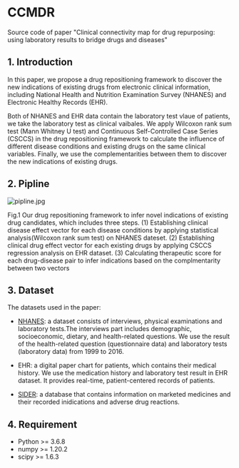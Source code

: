 # CCMDR
Source code of paper "Clinical connectivity map for drug repurposing: using laboratory results to bridge drugs and diseases"
## 1. Introduction 

In this paper, we propose a drug repositioning framework to discover the new indications of existing drugs from electronic 
clinical information, including National Health and Nutrition Examination Survey (NHANES) and Electronic Healthy Records (EHR). 

Both of NHANES and EHR data contain the laboratory test vlaue of patients, we take the laboratory test as clinical vaibales. 
We apply Wilcoxon rank sum test (Mann Whitney U test) and Continuous Self-Controlled Case Series (CSCCS) in the drug repositioning 
framework to calculate the influence of different disease conditions and existing drugs on the same clinical variables. Finally,
we use the complementarities between them to discover the new indications of existing drugs. 


## 2. Pipline

![pipline.jpg](https://github.com/HoytWen/CCM-Drug-Repositioning/blob/master/pipline.jpg)

Fig.1 Our drug repositioning framework to infer novel indications of existing drug candidates, which includes three steps. 
(1) Establishing clinical disease effect vector for each disease conditions by applying statistical analysis(Wilcoxon rank sum test) on NHANES dateset.
(2) Establishing clinical drug effect vector for each existing drugs by applying CSCCS regression analysis on EHR dataset. 
(3) Calculating therapeutic score for each drug-disease pair to infer indications based on the complmentarity between two vectors 

## 3. Dataset

The datasets used in the paper:

+ [NHANES](https://wwwn.cdc.gov/nchs/nhanes/Default.aspx): a dataset consists of interviews, physical examinations and laboratory tests.The interviews part includes demographic, socioeconomic, dietary, and health-related questions. We use the result of the health-related question (questionnaire data) and laboratory tests (laboratory data) from 1999 to 2016. 

+ EHR: a digital paper chart for patients, which contains their medical history. We use the medication history and laboratory test result in EHR dataset. It provides real-time, patient-centered records of patients. 

+ [SIDER](http://sideeffects.embl.de): a database that contains information on marketed medicines and their recorded inidications and adverse drug reactions. 

## 4. Requirement 
- Python >= 3.6.8
- numpy >= 1.20.2
- scipy >= 1.6.3


